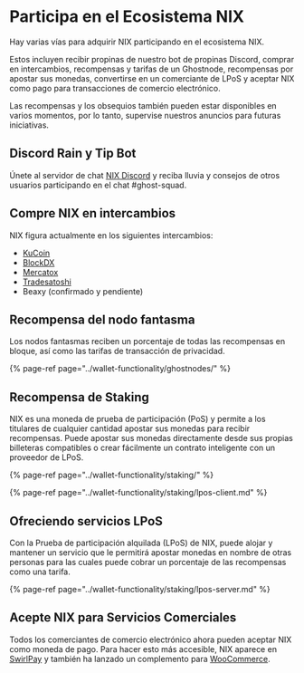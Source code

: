 # Participa en el Ecosistema NIX

Hay varias vías para adquirir NIX participando en el ecosistema NIX.

 Estos incluyen recibir propinas de nuestro bot de propinas Discord, comprar en intercambios, recompensas y tarifas de un Ghostnode, recompensas por apostar sus monedas, convertirse en un comerciante de LPoS y aceptar NIX como pago para transacciones de comercio electrónico.

Las recompensas y los obsequios también pueden estar disponibles en varios momentos, por lo tanto, supervise nuestros anuncios para futuras iniciativas.

##  **Discord Rain y Tip Bot**

 Únete al servidor de chat [NIX Discord](https://discordapp.com/invite/HGuvDTW) y reciba lluvia y consejos de otros usuarios participando en el chat \#ghost-squad.

## **Compre NIX en intercambios**

NIX figura actualmente en los siguientes intercambios:

* [KuCoin](https://www.kucoin.com/trade/NIX-BTC)
* [BlockDX](https://blocknet.co/block-dx/)
* [Mercatox](https://mercatox.com/exchange/NIX/BTC)
* [Tradesatoshi](https://tradesatoshi.com/)
* Beaxy \(confirmado y pendiente\)

## **Recompensa del nodo fantasma**

Los nodos fantasmas reciben un porcentaje de todas las recompensas en bloque, así como las tarifas de transacción de privacidad.

{% page-ref page="../wallet-functionality/ghostnodes/" %}

## **Recompensa de Staking**

NIX es una moneda de prueba de participación \(PoS\) y permite a los titulares de cualquier cantidad apostar sus monedas para recibir recompensas. Puede apostar sus monedas directamente desde sus propias billeteras compatibles o crear fácilmente un contrato inteligente con un proveedor de LPoS.

{% page-ref page="../wallet-functionality/staking/" %}

{% page-ref page="../wallet-functionality/staking/lpos-client.md" %}

## **Ofreciendo servicios LPoS**

Con la Prueba de participación alquilada \(LPoS\) de NIX, puede alojar y mantener un servicio que le permitirá apostar monedas en nombre de otras personas para las cuales puede cobrar un porcentaje de las recompensas como una tarifa.

{% page-ref page="../wallet-functionality/staking/lpos-server.md" %}

## **Acepte NIX para Servicios Comerciales**

Todos los comerciantes de comercio electrónico ahora pueden aceptar NIX como moneda de pago. Para hacer esto más accesible, NIX aparece en [SwirlPay](https://swirlpay.io/assets/) y también ha lanzado un complemento para [WooCommerce](https://github.com/NixPlatform/cryptowoo-nix-addon).

